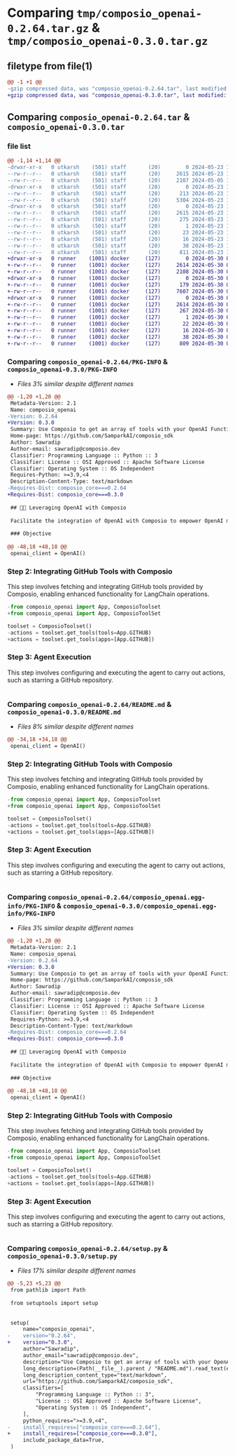 # Comparing `tmp/composio_openai-0.2.64.tar.gz` & `tmp/composio_openai-0.3.0.tar.gz`

## filetype from file(1)

```diff
@@ -1 +1 @@
-gzip compressed data, was "composio_openai-0.2.64.tar", last modified: Thu May 23 12:24:09 2024, max compression
+gzip compressed data, was "composio_openai-0.3.0.tar", last modified: Thu May 30 03:57:37 2024, max compression
```

## Comparing `composio_openai-0.2.64.tar` & `composio_openai-0.3.0.tar`

### file list

```diff
@@ -1,14 +1,14 @@
-drwxr-xr-x   0 utkarsh    (501) staff       (20)        0 2024-05-23 12:24:09.086259 composio_openai-0.2.64/
--rw-r--r--   0 utkarsh    (501) staff       (20)     2615 2024-05-23 12:24:09.086060 composio_openai-0.2.64/PKG-INFO
--rw-r--r--   0 utkarsh    (501) staff       (20)     2107 2024-05-05 16:54:48.000000 composio_openai-0.2.64/README.md
-drwxr-xr-x   0 utkarsh    (501) staff       (20)        0 2024-05-23 12:24:09.084939 composio_openai-0.2.64/composio_openai/
--rw-r--r--   0 utkarsh    (501) staff       (20)      213 2024-05-23 11:22:34.000000 composio_openai-0.2.64/composio_openai/__init__.py
--rw-r--r--   0 utkarsh    (501) staff       (20)     5304 2024-05-23 11:22:34.000000 composio_openai-0.2.64/composio_openai/openai_toolspec.py
-drwxr-xr-x   0 utkarsh    (501) staff       (20)        0 2024-05-23 12:24:09.085860 composio_openai-0.2.64/composio_openai.egg-info/
--rw-r--r--   0 utkarsh    (501) staff       (20)     2615 2024-05-23 12:24:09.000000 composio_openai-0.2.64/composio_openai.egg-info/PKG-INFO
--rw-r--r--   0 utkarsh    (501) staff       (20)      275 2024-05-23 12:24:09.000000 composio_openai-0.2.64/composio_openai.egg-info/SOURCES.txt
--rw-r--r--   0 utkarsh    (501) staff       (20)        1 2024-05-23 12:24:09.000000 composio_openai-0.2.64/composio_openai.egg-info/dependency_links.txt
--rw-r--r--   0 utkarsh    (501) staff       (20)       23 2024-05-23 12:24:09.000000 composio_openai-0.2.64/composio_openai.egg-info/requires.txt
--rw-r--r--   0 utkarsh    (501) staff       (20)       16 2024-05-23 12:24:09.000000 composio_openai-0.2.64/composio_openai.egg-info/top_level.txt
--rw-r--r--   0 utkarsh    (501) staff       (20)       38 2024-05-23 12:24:09.086297 composio_openai-0.2.64/setup.cfg
--rw-r--r--   0 utkarsh    (501) staff       (20)      811 2024-05-23 12:23:43.000000 composio_openai-0.2.64/setup.py
+drwxr-xr-x   0 runner    (1001) docker     (127)        0 2024-05-30 03:57:37.729429 composio_openai-0.3.0/
+-rw-r--r--   0 runner    (1001) docker     (127)     2614 2024-05-30 03:57:37.729429 composio_openai-0.3.0/PKG-INFO
+-rw-r--r--   0 runner    (1001) docker     (127)     2108 2024-05-30 03:57:18.000000 composio_openai-0.3.0/README.md
+drwxr-xr-x   0 runner    (1001) docker     (127)        0 2024-05-30 03:57:37.729429 composio_openai-0.3.0/composio_openai/
+-rw-r--r--   0 runner    (1001) docker     (127)      179 2024-05-30 03:57:18.000000 composio_openai-0.3.0/composio_openai/__init__.py
+-rw-r--r--   0 runner    (1001) docker     (127)     7607 2024-05-30 03:57:18.000000 composio_openai-0.3.0/composio_openai/toolset.py
+drwxr-xr-x   0 runner    (1001) docker     (127)        0 2024-05-30 03:57:37.729429 composio_openai-0.3.0/composio_openai.egg-info/
+-rw-r--r--   0 runner    (1001) docker     (127)     2614 2024-05-30 03:57:37.000000 composio_openai-0.3.0/composio_openai.egg-info/PKG-INFO
+-rw-r--r--   0 runner    (1001) docker     (127)      267 2024-05-30 03:57:37.000000 composio_openai-0.3.0/composio_openai.egg-info/SOURCES.txt
+-rw-r--r--   0 runner    (1001) docker     (127)        1 2024-05-30 03:57:37.000000 composio_openai-0.3.0/composio_openai.egg-info/dependency_links.txt
+-rw-r--r--   0 runner    (1001) docker     (127)       22 2024-05-30 03:57:37.000000 composio_openai-0.3.0/composio_openai.egg-info/requires.txt
+-rw-r--r--   0 runner    (1001) docker     (127)       16 2024-05-30 03:57:37.000000 composio_openai-0.3.0/composio_openai.egg-info/top_level.txt
+-rw-r--r--   0 runner    (1001) docker     (127)       38 2024-05-30 03:57:37.729429 composio_openai-0.3.0/setup.cfg
+-rw-r--r--   0 runner    (1001) docker     (127)      809 2024-05-30 03:57:18.000000 composio_openai-0.3.0/setup.py
```

### Comparing `composio_openai-0.2.64/PKG-INFO` & `composio_openai-0.3.0/PKG-INFO`

 * *Files 3% similar despite different names*

```diff
@@ -1,20 +1,20 @@
 Metadata-Version: 2.1
 Name: composio_openai
-Version: 0.2.64
+Version: 0.3.0
 Summary: Use Composio to get an array of tools with your OpenAI Function Call.
 Home-page: https://github.com/SamparkAI/composio_sdk
 Author: Sawradip
 Author-email: sawradip@composio.dev
 Classifier: Programming Language :: Python :: 3
 Classifier: License :: OSI Approved :: Apache Software License
 Classifier: Operating System :: OS Independent
 Requires-Python: >=3.9,<4
 Description-Content-Type: text/markdown
-Requires-Dist: composio_core===0.2.64
+Requires-Dist: composio_core===0.3.0
 
 ## 🚀🔗 Leveraging OpenAI with Composio
 
 Facilitate the integration of OpenAI with Composio to empower OpenAI models to directly interact with external applications, broadening their capabilities and application scope.
 
 ### Objective
 
@@ -48,18 +48,18 @@
 openai_client = OpenAI()
 ```
 
 ### Step 2: Integrating GitHub Tools with Composio
 
 This step involves fetching and integrating GitHub tools provided by Composio, enabling enhanced functionality for LangChain operations.
 ```python
-from composio_openai import App, ComposioToolset
+from composio_openai import App, ComposioToolSet
 
 toolset = ComposioToolset()
-actions = toolset.get_tools(tools=App.GITHUB)
+actions = toolset.get_tools(apps=[App.GITHUB])
 ```
 
 ### Step 3: Agent Execution
 
 This step involves configuring and executing the agent to carry out actions, such as starring a GitHub repository.
 
 ```python
```

### Comparing `composio_openai-0.2.64/README.md` & `composio_openai-0.3.0/README.md`

 * *Files 8% similar despite different names*

```diff
@@ -34,18 +34,18 @@
 openai_client = OpenAI()
 ```
 
 ### Step 2: Integrating GitHub Tools with Composio
 
 This step involves fetching and integrating GitHub tools provided by Composio, enabling enhanced functionality for LangChain operations.
 ```python
-from composio_openai import App, ComposioToolset
+from composio_openai import App, ComposioToolSet
 
 toolset = ComposioToolset()
-actions = toolset.get_tools(tools=App.GITHUB)
+actions = toolset.get_tools(apps=[App.GITHUB])
 ```
 
 ### Step 3: Agent Execution
 
 This step involves configuring and executing the agent to carry out actions, such as starring a GitHub repository.
 
 ```python
```

### Comparing `composio_openai-0.2.64/composio_openai.egg-info/PKG-INFO` & `composio_openai-0.3.0/composio_openai.egg-info/PKG-INFO`

 * *Files 3% similar despite different names*

```diff
@@ -1,20 +1,20 @@
 Metadata-Version: 2.1
 Name: composio_openai
-Version: 0.2.64
+Version: 0.3.0
 Summary: Use Composio to get an array of tools with your OpenAI Function Call.
 Home-page: https://github.com/SamparkAI/composio_sdk
 Author: Sawradip
 Author-email: sawradip@composio.dev
 Classifier: Programming Language :: Python :: 3
 Classifier: License :: OSI Approved :: Apache Software License
 Classifier: Operating System :: OS Independent
 Requires-Python: >=3.9,<4
 Description-Content-Type: text/markdown
-Requires-Dist: composio_core===0.2.64
+Requires-Dist: composio_core===0.3.0
 
 ## 🚀🔗 Leveraging OpenAI with Composio
 
 Facilitate the integration of OpenAI with Composio to empower OpenAI models to directly interact with external applications, broadening their capabilities and application scope.
 
 ### Objective
 
@@ -48,18 +48,18 @@
 openai_client = OpenAI()
 ```
 
 ### Step 2: Integrating GitHub Tools with Composio
 
 This step involves fetching and integrating GitHub tools provided by Composio, enabling enhanced functionality for LangChain operations.
 ```python
-from composio_openai import App, ComposioToolset
+from composio_openai import App, ComposioToolSet
 
 toolset = ComposioToolset()
-actions = toolset.get_tools(tools=App.GITHUB)
+actions = toolset.get_tools(apps=[App.GITHUB])
 ```
 
 ### Step 3: Agent Execution
 
 This step involves configuring and executing the agent to carry out actions, such as starring a GitHub repository.
 
 ```python
```

### Comparing `composio_openai-0.2.64/setup.py` & `composio_openai-0.3.0/setup.py`

 * *Files 17% similar despite different names*

```diff
@@ -5,23 +5,23 @@
 from pathlib import Path
 
 from setuptools import setup
 
 
 setup(
     name="composio_openai",
-    version="0.2.64",
+    version="0.3.0",
     author="Sawradip",
     author_email="sawradip@composio.dev",
     description="Use Composio to get an array of tools with your OpenAI Function Call.",
     long_description=(Path(__file__).parent / "README.md").read_text(encoding="utf-8"),
     long_description_content_type="text/markdown",
     url="https://github.com/SamparkAI/composio_sdk",
     classifiers=[
         "Programming Language :: Python :: 3",
         "License :: OSI Approved :: Apache Software License",
         "Operating System :: OS Independent",
     ],
     python_requires=">=3.9,<4",
-    install_requires=["composio_core===0.2.64"],
+    install_requires=["composio_core===0.3.0"],
     include_package_data=True,
 )
```

